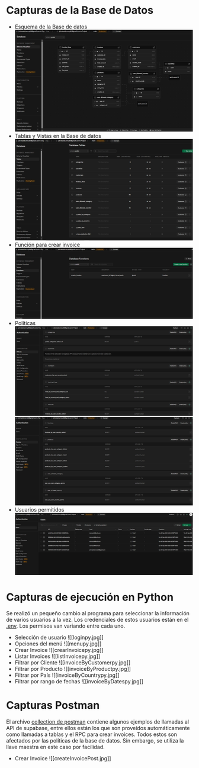 # Capturas de la Base de Datos

- Esquema de la Base de datos
  ![imagen](./esquemaBD.jpg)
- Tablas y Vistas en la Base de datos
  ![imagen](./tablasYVistas.jpg)
- Función para crear invoice
  ![imagen](./funciones.jpg)
- Políticas
  ![imagen](./policies1.jpg)
  ![imagen](./policies2.jpg)
- Usuarios permitidos
  ![imagen](./authUsers.jpg)

# Capturas de ejecución en Python
Se realizó un pequeño cambio al programa para seleccionar la información de varios usuarios a la vez. Los credenciales de estos usuarios están en el [.env](../.env). Los permisos van variando entre cada uno.
- Selección de usuario
![[loginpy.jpg]]
- Opciones del menú
  ![[menupy.jpg]]
- Crear Invoice
  ![[crearInvoicepy.jpg]]
- Listar Invoices
  ![[listInvoicepy.jpg]]
- Filtrar por Cliente
  ![[invoiceByCustomerpy.jpg]]
- Filtrar por Producto
  ![[invoiceByProductpy.jpg]]
- Filtrar por País
  ![[invoiceByCountrypy.jpg]]
- Filtrar por rango de fechas
  ![[invoiceByDatespy.jpg]]
# Capturas Postman
El archivo [collection de postman](../tests/Lab_Ventas_Supabase.postman_collection.json) contiene algunos ejemplos de llamadas al API de supabase, entre ellos están los que son proveídos automáticamente como llamadas a tablas y el RPC para crear invoices. Todos estos son afectados por las políticas de la base de datos. Sin embargo, se utiliza la llave maestra en este caso por facilidad.
- Crear Invoice
![[createInvoicePost.jpg]]
